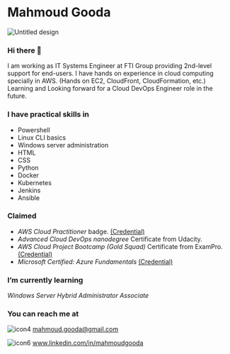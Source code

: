 

<!--
**MahmoudGooda/MahmoudGooda** is a ✨ _special_ ✨ repository because its `README.md` (this file) appears on your GitHub profile.

Here are some ideas to get you started:

- 🔭 I’m currently working on ...
- 🌱 I’m currently learning ...
- 👯 I’m looking to collaborate on ...
- 🤔 I’m looking for help with ...
- 💬 Ask me about ...
- 📫 How to reach me: ...
- 😄 Pronouns: ...
- ⚡ Fun fact: ...
-->
# Mahmoud Gooda #

![Untitled design](https://user-images.githubusercontent.com/105418424/170351281-ff61b945-e4e3-48f1-93b2-e2054e93c8bf.png)
### Hi there 👋
I am working as IT Systems Engineer at FTI Group providing 2nd-level support for end-users.
I have hands on experience in cloud computing specially in AWS. (Hands on EC2, CloudFront, CloudFormation, etc.)<br>
Learning and Looking forward for a Cloud DevOps Engineer role in the future.

### I have practical skills in
- Powershell
- Linux CLI basics
- Windows server administration
- HTML
- CSS
- Python
- Docker
- Kubernetes
- Jenkins
- Ansible

### Claimed
- *AWS Cloud Practitioner* badge. [(Credential)](https://www.credly.com/badges/def37712-c54b-4e1d-b82d-35d71efc50b9/linked_in_profile)
- *Advanced Cloud DevOps nanodegree* Certificate from Udacity.
- *AWS Cloud Project Bootcamp  (Gold Squad)* Certificate from ExamPro. [(Credential)](https://app.exampro.co/student/achievements/validate/certificate/BsBnpDLQX-JcoiSo5sHjFQ12f60)
- *Microsoft Certified: Azure Fundamentals* [(Credential)](https://learn.microsoft.com/api/credentials/share/en-us/MahmoudGooda-8717/4BEF7633ACA7EAF7?sharingId=891FD07C9AFA9A40)

### I’m currently learning
*Windows Server Hybrid Administrator Associate*

### You can reach me at

![icon4](https://user-images.githubusercontent.com/105418424/170352438-bacb6c81-d0ec-4eac-868d-44f2c7fdf322.jpg)  mahmoud.gooda@gmail.com

![icon6](https://user-images.githubusercontent.com/105418424/170353077-8343b264-076b-4c55-9079-2058961e4064.jpg) www.linkedin.com/in/mahmoudgooda
